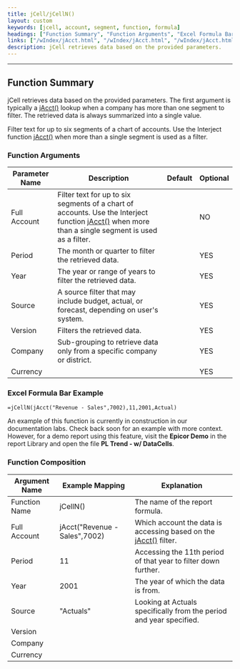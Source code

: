 ```yaml
---
title: jCell/jCellN()
layout: custom
keywords: [jcell, account, segment, function, formula]
headings: ["Function Summary", "Function Arguments", "Excel Formula Bar Example", "Function Composition"]
links: ["/wIndex/jAcct.html", "/wIndex/jAcct.html", "/wIndex/jAcct.html", "/wIndex/jAcct.html"]
description: jCell retrieves data based on the provided parameters. 
---
```

* * *

##  Function Summary 

jCell retrieves data based on the provided parameters. The first argument is typically a [jAcct()](/wIndex/jAcct.html) lookup when a company has more than one segment to filter. The retrieved data is always summarized into a single value. 

Filter text for up to six segments of a chart of accounts. Use the Interject function [jAcct()](/wIndex/jAcct.html) when more than a single segment is used as a filter. 

###  Function Arguments   

| Parameter Name | Description                                                                                                                                                              | Default | Optional |
| -------------- | ------------------------------------------------------------------------------------------------------------------------------------------------------------------------ | ------- | -------- |
| Full Account   | Filter text for up to six segments of a chart of accounts. Use the Interject function [jAcct()](/wIndex/jAcct.html) when more than a single segment is used as a filter. |         | NO       |
| Period         | The month or quarter to filter the retrieved data.                                                                                                                       |         | YES      |
| Year           | The year or range of years to filter the retrieved data.                                                                                                                 |         | YES      |
| Source         | A source filter that may include budget, actual, or forecast, depending on user's system.                                                                                |         | YES      |
| Version        | Filters the retrieved data.                                                                                                                                              |         | YES      |
| Company        | Sub-grouping to retrieve data only from a specific company or district.                                                                                                  |         | YES      |
| Currency       |                                                                                                                                                                          |         | YES      |

### Excel Formula Bar Example  

```Excel
=jCellN(jAcct("Revenue - Sales",7002),11,2001,Actual)
```

An example of this function is currently in construction in our documentation labs. Check back soon for an example with more context. However, for a demo report using this feature, visit the **Epicor Demo** in the report Library and open the file **PL Trend - w/ DataCells**.

###  Function Composition 

| Argument Name | Example Mapping               | Explanation                                                                            |
| ------------- | ----------------------------- | -------------------------------------------------------------------------------------- |
| Function Name | jCellN()                      | The name of the report formula.                                                        |
| Full Account  | jAcct("Revenue - Sales",7002) | Which account the data is accessing based on the [jAcct()](/wIndex/jAcct.html) filter. |
| Period        | 11                            | Accessing the 11th period of that year to filter down further.                         |
| Year          | 2001                          | The year of which the data is from.                                                    |
| Source        | "Actuals"                     | Looking at Actuals specifically from the period and year specified.                    |
| Version       |                               |                                                                                        |
| Company       |                               |                                                                                        |
| Currency      |                               |                                                                                        |